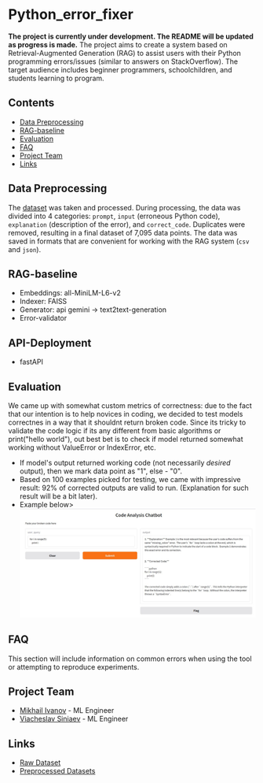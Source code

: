 # Python_error_fixer

**The project is currently under development. The README will be updated as progress is made.**
The project aims to create a system based on Retrieval-Augmented Generation (RAG) to assist users with their Python programming errors/issues (similar to answers on StackOverflow). The target audience includes beginner programmers, schoolchildren, and students learning to program.

## Contents
- [Data Preprocessing](#data-preprocessing)
- [RAG-baseline](#rag_base)
- [Evaluation](#evaluation)
- [FAQ](#faq)
- [Project Team](#project-team)
- [Links](#links)

## Data Preprocessing
The [dataset](https://huggingface.co/datasets/TacoPrime/errored_python) was taken and processed. During processing, the data was divided into 4 categories: `prompt`, `input` (erroneous Python code), `explanation` (description of the error), and `correct_code`. Duplicates were removed, resulting in a final dataset of 7,095 data points. The data was saved in formats that are convenient for working with the RAG system (`csv` and `json`).

## RAG-baseline
- Embeddings: all-MiniLM-L6-v2
- Indexer: FAISS
- Generator: api gemini -> text2text-generation
- Error-validator

## API-Deployment
- fastAPI

## Evaluation
We came up with somewhat custom metrics of correctness: due to the fact that our intention is to help novices in coding, we decided to test models correctnes in a way that it shouldnt return broken code. Since its tricky to validate the code logic if its any different from basic algorithms or print("hello world"), out best bet is to check if model returned somewhat working without ValueError or IndexError, etc. 
- If model's output returned working code (not necessarily _desired_ output), then we mark data point as "1", else - "0".
- Based on 100 examples picked for testing, we came with impressive result: 92% of corrected outputs are valid to run. (Explanation for such result will be a bit later).
- Example below>
![simple](./rag_base/simple_exmpl.jpg)
## FAQ
This section will include information on common errors when using the tool or attempting to reproduce experiments.

## Project Team
- [Mikhail Ivanov](https://www.linkedin.com/in/mikhail-ivanov-2a2767210/) - ML Engineer
- [Viacheslav Siniaev](https://www.linkedin.com/in/vyacheslavsinyaev/) - ML Engineer

## Links
- [Raw Dataset](https://huggingface.co/datasets/TacoPrime/errored_python)
- [Preprocessed Datasets](https://drive.google.com/drive/folders/1vEvFF5a6vSkaRhjf0WylZPu9a6R5hIS0?usp=sharing)
